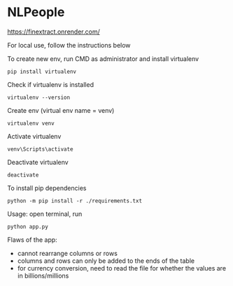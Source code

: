 # NLPeople

https://finextract.onrender.com/

For local use, follow the instructions below

To create new env, run CMD as administrator and install virtualenv

```
pip install virtualenv
```

Check if virtualenv is installed
```
virtualenv --version
```

Create env (virtual env name = venv)
```
virtualenv venv
```

Activate virtualenv
```
venv\Scripts\activate
```

Deactivate virtualenv
```
deactivate
```

To install pip dependencies
```
python -m pip install -r ./requirements.txt
```

Usage:
open terminal, run
```
python app.py
```

Flaws of the app:
- cannot rearrange columns or rows
- columns and rows can only be added to the ends of the table
- for currency conversion, need to read the file for whether the values are in billions/millions
